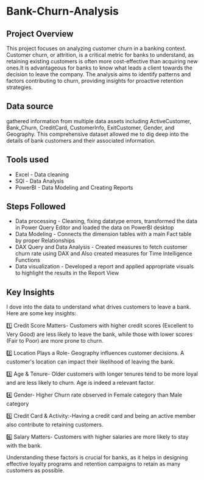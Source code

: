 # Bank-Churn-Analysis
## Project Overview
 This project focuses on analyzing customer churn in a banking context. Customer churn, or attrition, is a critical metric for banks to understand, as retaining existing customers is often more cost-effective than acquiring new ones.It is advantageous for banks to know what leads a client towards the decision to leave the company. The analysis aims to identify patterns and factors contributing to churn, providing insights for proactive retention strategies.
## Data source
gathered information from multiple data assets including ActiveCustomer, Bank_Churn, CreditCard, CustomerInfo, ExitCustomer, Gender, and Geography. This comprehensive dataset allowed me to dig deep into the details of bank customers and their associated information.
## Tools used
  - Excel - Data cleaning
  - SQl - Data Analysis
  - PowerBI - Data Modeling and Creating Reports
## Steps Followed
- Data processing - Cleaning, fixing datatype errors, transformed the data in Power Query Editor and loaded the data on PowerBI desktop
- Data Modeling - Connects the dimension tables with a main Fact table by proper Relationships
- DAX Query and Data Analysis - Created measures to fetch customer churn rate using DAX and Also created measures for Time Intelligence Functions
- Data visualization - Developed a report and applied appropriate visuals to highlight the results in the Report View
## Key Insights
I dove into the data to understand what drives customers to leave a bank. Here are some key insights:

1️⃣ Credit Score Matters- Customers with higher credit scores (Excellent to Very Good) are less likely to leave the bank, while those with lower scores (Fair to Poor) are more prone to churn.

2️⃣ Location Plays a Role- Geography influences customer decisions. A customer's location can impact their likelihood of leaving the bank.

3️⃣ Age & Tenure- Older customers with longer tenures tend to be more loyal and are less likely to churn. Age is indeed a relevant factor.

4️⃣ Gender- Higher Churn rate observed in Female category than Male category

5️⃣ Credit Card & Activity:-Having a credit card and being an active member also contribute to retaining customers.

6️⃣ Salary Matters- Customers with higher salaries are more likely to stay with the bank.

Understanding these factors is crucial for banks, as it helps in designing effective loyalty programs and retention campaigns to retain as many customers as possible.
